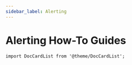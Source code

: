 ```yaml
---
sidebar_label: Alerting
---
```


# Alerting How-To Guides

```mdx-code-block
import DocCardList from '@theme/DocCardList';
```

<DocCardList />
